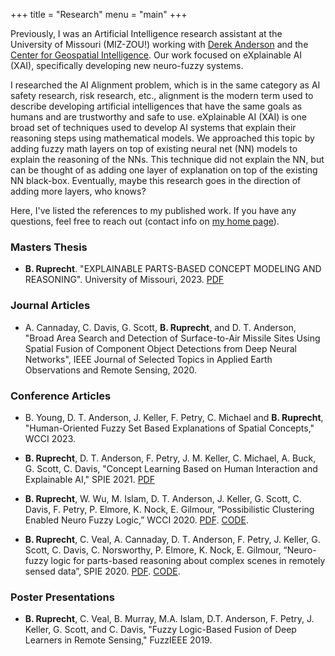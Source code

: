 +++ 
title = "Research" 
menu = "main" 
+++

Previously, I was an Artificial Intelligence research assistant at the University of Missouri (MIZ-ZOU!) working with [Derek Anderson](https://derektanderson.com/) and the [Center for Geospatial Intelligence](https://engineering.missouri.edu/research/featured/center-for-geospatial-intelligence-cgi/). Our work focused on eXplainable AI (XAI), specifically developing new neuro-fuzzy systems.

I researched the AI Alignment problem, which is in the same category as AI safety research, risk research, etc., alignment is the modern term used to describe developing artificial intelligences that have the same goals as humans and are trustworthy and safe to use. eXplainable AI (XAI) is one broad set of techniques used to develop AI systems that explain their reasoning steps using mathematical models. We approached this topic by adding fuzzy math layers on top of existing neural net (NN) models to explain the reasoning of the NNs. This technique did not explain the NN, but can be thought of as adding one layer of explanation on top of the existing NN black-box. Eventually, maybe this research goes in the direction of adding more layers, who knows?

Here, I've listed the references to my published work. If you have any questions, feel free to reach out (contact info on [my home page](/)).

### Masters Thesis
- **B. Ruprecht**. "EXPLAINABLE PARTS-BASED CONCEPT MODELING AND REASONING". University of Missouri, 2023. [PDF](/thesis.pdf)

### Journal Articles
- A. Cannaday, C. Davis, G. Scott, **B. Ruprecht**, and D. T. Anderson, "Broad Area Search and Detection of Surface-to-Air Missile Sites Using Spatial Fusion of Component Object Detections from Deep Neural Networks", IEEE Journal of Selected Topics in Applied Earth Observations and Remote Sensing, 2020.

### Conference Articles
- B. Young, D. T. Anderson, J. Keller, F. Petry, C. Michael and **B. Ruprecht**, "Human-Oriented Fuzzy Set Based Explanations of  Spatial Concepts," WCCI 2023.

- **B. Ruprecht**, D. T. Anderson, F. Petry, J. M. Keller, C. Michael, A. Buck, G. Scott, C. Davis, "Concept Learning Based on Human Interaction and Explainable AI," SPIE 2021. [PDF](/spie_2021.pdf)

- **B. Ruprecht**, W. Wu, M. Islam, D. T. Anderson, J. Keller, G. Scott, C. Davis, F. Petry, P. Elmore, K. Nock, E. Gilmour, “Possibilistic Clustering Enabled Neuro Fuzzy Logic,” WCCI 2020. [PDF](/wcci_2020.pdf). [CODE](https://github.com/blakeruprecht/ANFIS-SP1M).

- **B. Ruprecht**, C. Veal, A. Cannaday, D. T. Anderson, F. Petry, J. Keller, G. Scott, C. Davis, C. Norsworthy, P. Elmore, K. Nock, E. Gilmour, “Neuro-fuzzy logic for parts-based reasoning about complex scenes in remotely sensed data”, SPIE 2020. [PDF](/spie_2020.pdf). [CODE](https://github.com/blakeruprecht/Fuzzy-Fusion).

### Poster Presentations
- **B. Ruprecht**, C. Veal, B. Murray, M.A. Islam, D.T. Anderson, F. Petry, J. Keller, G. Scott, and C. Davis, "Fuzzy Logic-Based Fusion of Deep Learners in Remote Sensing," FuzzIEEE 2019.
